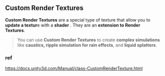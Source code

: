## Custom Render Textures

**Custom Render Textures** are a special type of texture that allow you to **update a textur**e with a **shader**
. They are an **extension to Render Textures**. 

> You can use **Custom Render Textures** to create **complex simulations** like **caustics, ripple simulation for rain effects**, and **liquid splatters**.

### ref 

https://docs.unity3d.com/Manual/class-CustomRenderTexture.html

